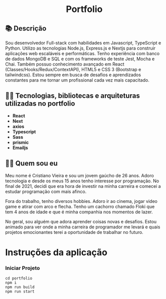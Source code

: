<h1 align="center">
Portfolio
</h1>

## :books: Descrição
Sou desenvolvedor Full-stack com habilidades em Javascript, TypeScript e Python. Utilizo as tecnologias Node.js, Express.js e Nextjs para construir aplicações web escaláveis e performáticas. Tenho experiência com banco de dados MongoDB e SQL e com os frameworks de teste Jest, Mocha e Chai. Também possuo conhecimento avançado em React (Classes/Hooks/Redux/ContextAPI), HTML5 e CSS 3 (Bootstrap e tailwindcss). 
Estou sempre em busca de desafios e aprendizados constantes para me tornar um profissional cada vez mais capacitado.

## :man_technologist: Tecnologias, bibliotecas e arquiteturas utilizadas no portfolio
  * __React__
  * __Next__
  * __axios__
  * __Typescript__
  * __Sass__
  * __prismic__  
  * __Emailjs__ 

## 	:raising_hand_man: Quem sou eu
Meu nome é Cristiano Vieira e sou um jovem gaúcho de 26 anos. Adoro tecnologia e desde os meus 15 anos tenho interesse por programação. No final de 2021, decidi que era hora de investir na minha carreira e comecei a estudar programação com mais afinco.

Fora do trabalho, tenho diversos hobbies. Adoro ir ao cinema, jogar video game e atirar com arco e flecha. Tenho um cachorro chamado Floki que tem 4 anos de idade e que é minha companhia nos momentos de lazer.

No geral, sou alguém que adora aprender coisas novas e desafios. Estou animado para ver onde a minha carreira de programador me levará e quais projetos emocionantes terei a oportunidade de trabalhar no futuro.


# Instruções da aplicação

### Iniciar Projeto
```
cd portfolio
npm i
npm run build
npm run start
```
